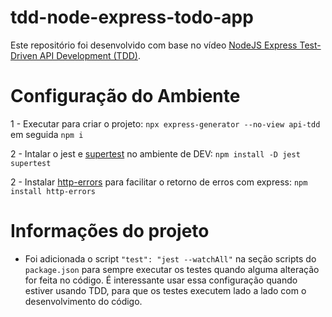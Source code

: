 # tdd-node-express-todo-app

Este repositório foi desenvolvido com base no vídeo [NodeJS Express Test-Driven API Development (TDD)](https://www.youtube.com/watch?v=M44umyYPiuo&list=WL).

# Configuração do Ambiente

1 - Executar para criar o projeto: `npx express-generator --no-view api-tdd` em seguida `npm i`

2 - Intalar o jest e [supertest](https://github.com/visionmedia/supertest) no ambiente de DEV: `npm install -D jest supertest`

2 - Instalar [http-errors](https://github.com/jshttp/http-errors) para facilitar o retorno de erros com express: `npm install http-errors  `

# Informações do projeto

- Foi adicionada o script `"test": "jest --watchAll"` na seção scripts do `package.json` para sempre executar os testes quando alguma alteração for feita no código. É interessante usar essa configuração quando estiver usando TDD, para que os testes executem lado a lado com o desenvolvimento do código.

